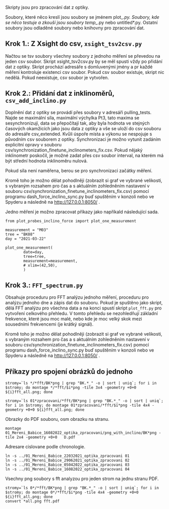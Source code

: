 Skripty jsou pro zpracování dat z optiky.

Soubory, které něco kreslí jsou soubory se jménem plot_*.py. Soubory,
kde se něco testuje a zkouší jsou soubory temp_*.py nebo
untitled*.py. Ostatní soubory jsou odladěné soubory nebo knihovny pro
zpracování dat.

## Krok 1.: Z Xsight do csv, `xsight_tsv2csv.py`

Načtou se tsv soubory všechny soubory z jednoho měření se
převedou na jeden csv soubor. Skript xsight_tsv2csv.py by se měl
spusti vždy po přidání dat z optiky. Skript prochází adresáře s
domluvenými jmény a pr každé měření kontroluje existenci csv
soubor. Pokud csv soubor existuje, skript nic nedělá. Pokud
neexistuje, csv soubor je vytvořen.

## Krok 2.: Přidání dat z inklinoměrů, `csv_add_inclino.py`

Doplnění dat z optiky se provádí přes soubory v adresáři
pulling_tests. Najde se maximální síla, maximální výchylka Pt3, tato
maxima se sesynchronizují, data se přepočítají tak, aby byla hodnota
ve stejných časových okamžicích jako jsou data z optiky a vše se uloží
do csv souboru do adresáře csv_extended. Kvůli úspoře místa a výkonu
se nespojuje s původním csv souborem z optiky. Synchronizaci je možno
vytunit zadáním explicitní opravy v souboru
csv/synchronization_finetune_inclinometers_fix.csv. Pokud nějaký
inklinometr poskočil, je možné zadat přes csv soubor interval, na
kterém má být střední hodnota inklinoměru nulová.

Pokud síla není naměřena, berou se pro synchronizaci začátky měření.

Kromě toho je možno dělat pohodlněji (zobrazit si graf ve vybrané velikosti, 
s vybraným rozsahem pro čas a s aktuálním zohledněním nastavení v souboru csv/synchronization_finetune_inclinometers_fix.csv)
pomocí programu dash_force_inclino_sync.py buď spuštěním v konzoli nebo ve Spyderu a následně na 
http://127.0.0.1:8050/ .

Jedno měření je možno zpracovat příkazy jako napříkald následující sada.

```
from plot_probes_inclino_force import plot_one_measurement

measurement = "M03"
tree = "BK08"
day = "2021-03-22"

plot_one_measurement(
        date=day,
        tree=tree, 
        measurement=measurement, 
        # xlim=(42,50),
        ) 
```

## Krok 3.: `FFT_spectrum.py`

Obsahuje proceduru pro FFT analýzu jednoho měření, proceduru pro
analýzu jednoho dne a zápis dat do souboru. Pokud je spuštěno jako
skript, dělá FFT analýzu pro všechna data a na konci spustí skript
`plot_fft.py` pro vytvoření celkového přehledu. V tomto přehledu se
nezohledňují základní frekvence, které jsou moc malé, nebo kde je moc
velký skok mezi sousedními frekvencemi (je krátký signál).

Kromě toho je možno dělat pohodlněji (zobrazit si graf ve vybrané velikosti, 
s vybraným rozsahem pro čas a s aktuálním zohledněním nastavení v souboru csv/synchronization_finetune_inclinometers_fix.csv)
pomocí programu dash_force_inclino_sync.py buď spuštěním v konzoli nebo ve Spyderu a následně na 
http://127.0.0.1:8050/ .



## Příkazy pro spojení obrázků do jednoho


```
stromy=`ls */*fft/BK*png | grep "BK.*_" -o | sort | uniq`; for i in $stromy; do montage */*fft/$i*png -tile 3x4 -geometry +0+0 ${i}fft_all.png; done
```
```
stromy=`ls 01*zpracovani/*fft/BK*png | grep "BK.*_" -o | sort | uniq`; for i in $stromy; do montage 01*zpracovani/*fft/$i*png -tile 4x4 -geometry +0+0 ${i}fft_all.png; done
```
Obrazky do PDF souboru, osm obrazku na stranu.
```
montage 01_Mereni_Babice_16082022_optika_zpracovani/png_with_inclino/BK*png -tile 2x4 -geometry +0+0   D.pdf
```

Adresare cislovane podle chronologie.
```
ln -s ../01_Mereni_Babice_22032021_optika_zpracovani 01
ln -s ../01_Mereni_Babice_29062021_optika_zpracovani 02
ln -s ../01_Mereni_Babice_05042022_optika_zpracovani 03
ln -s ../01_Mereni_Babice_16082022_optika_zpracovani 04
```

Vsechny png soubory s fft analyzou pro jeden strom na jednu stranu PDF.
```
stromy=`ls 0*/*fft/BK*png | grep "BK.*_" -o | sort | uniq`; for i in $stromy; do montage 0*/*fft/$i*png -tile 4x4 -geometry +0+0 ${i}fft_all.png; done
convert *all.png fft.pdf

```

